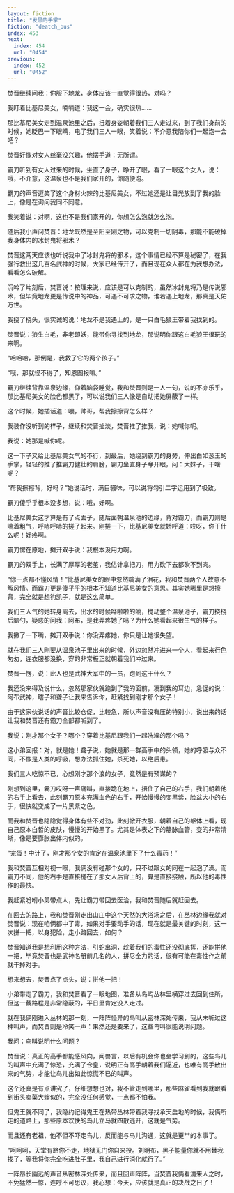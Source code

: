 ```yaml
---
layout: fiction
title: "发黑的手掌"
fiction: "deatch_bus"
index: 453
next:
  index: 454
  url: "0454"
previous:
  index: 452
  url: "0452"
---
```

焚晋继续问我：你服下地龙，身体应该一直觉得很热，对吗？

我盯着比基尼美女，喃喃道：我这一会，确实很热……

那比基尼美女走到温泉池里之后，扭着身姿朝着我们三人走过来，到了我们身前的时候，她眨巴一下眼睛，电了我们三人一眼，笑着说：不介意我陪你们一起泡一会吧？

焚晋好像对女人丝毫没兴趣，他摆手道：无所谓。

霸刀听到有女人过来的时候，坐直了身子，睁开了眼，看了一眼这个女人，说：哦，不介意，这温泉也不是我们家开的，你随便泡。

霸刀的声音逗笑了这个身材火辣的比基尼美女，不过她还是让目光放到了我的脸上，像是在询问我同不同意。

我笑着说：对啊，这也不是我们家开的，你想怎么泡就怎么泡。

随后我小声问焚晋：地龙既然是至阳至刚之物，可以克制一切阴毒，那能不能破掉我身体内的冰封鬼将邪术？

焚晋这两天应该也听说我中了冰封鬼将的邪术，这个事情已经不算是秘密了，在我强行救出这几百名武神的时候，大家已经传开了，而且现在众人都在为我想办法，看看怎么破解。

沉吟了片刻后，焚晋说：按理来说，应该是可以克制的，虽然冰封鬼将乃是传说邪术，但毕竟地龙更是传说中的神品，可遇不可求之物，谁若遇上地龙，那真是天佑万世。

我挠了挠头，很实诚的说：地龙不是我遇上的，是一只白毛狼王带着我找到的。

焚晋说：狼生白毛，非老即妖，能带你寻找到地龙，那说明你跟这白毛狼王很玩的来啊。

“哈哈哈，那倒是，我救了它的两个孩子。”

“哦，那就怪不得了，知恩图报嘛。”

霸刀继续背靠温泉边缘，仰着脑袋睡觉，我和焚晋则是一人一句，说的不亦乐乎，那比基尼美女的脸色都黑了，可以说我们三人像是自动把她屏蔽了一样。

这个时候，她插话道：喂，帅哥，帮我擦擦背怎么样？

我装作没听到的样子，继续和焚晋扯淡，焚晋推了推我，说：她喊你呢。

我说：她那是喊你呢。

这一下子又给比基尼美女气的不行，到最后，她绕到霸刀的身旁，伸出白如葱玉的手掌，轻轻的推了推霸刀健壮的肩膀，霸刀坐直身子睁开眼，问：大妹子，干啥呢？

“帮我擦擦背，好吗？”她说话时，满目骚味，可以说将勾引二字运用到了极致。

霸刀傻乎乎根本没多想，说：哦，好啊。

比基尼美女这才算是有了点面子，随后面朝温泉池的边缘，背对霸刀，而霸刀则是喘着粗气，呼哧呼哧的搓了起来。刚搓一下，比基尼美女就娇呼道：哎呀，你干什么呢！好疼啊。

霸刀愣在原地，摊开双手说：我根本没用力啊。

霸刀的双手上，长满了厚厚的老茧，我估计拿把刀，用力砍下去都砍不到肉。

“你一点都不懂风情！”比基尼美女的眼中忽然噙满了泪花，我和焚晋两个人故意不解风情。而霸刀更是傻乎乎的根本不知道比基尼美女的意思。其实她哪里是想擦背，完全就是想钓凯子，就是这么简单。

我们三人气的她转身离去，出水的时候哗啦啦的响，搅动整个温泉池子，霸刀挠挠后脑勺，疑惑的问我：阿布，是我弄疼她了吗？为什么她看起来很生气的样子。

我撇了一下嘴，摊开双手说：你没弄疼她，你只是让她很失望。

就在我们三人刚要从温泉池子里出来的时候，外边忽然冲进来一个人，看起来行色匆匆，连衣服都没换，穿的非常板正就朝着我们冲过来。

焚晋一愣，说：此人也是武神大军中的一员，跑到这干什么？

我还没来得及说什么，忽然那家伙就跑到了我的面前，凑到我的耳边，急促的说：阿布武神，瞎子和聋子让我来告诉你，赶紧找到刚才那个女子！

由于这家伙说话的声音比较仓促，比较急，所以声音没有压的特别小，说出来的话让我和焚晋还有霸刀全部都听到了。

我说：刚才那个女子？哪个？穿着比基尼跟我们一起洗澡的那个吗？

这小弟回报：对，就是她！聋子说，她就是那一群高手中的头领，她的呼吸与众不同，不像是人类的呼吸，想办法抓住她，杀死她，以绝后患。

我们三人吃惊不已，心想刚才那个浪的女子，竟然是有预谋的？

刚想到这里，霸刀哎呀一声痛叫，直接跪在地上，捂住了自己的右手，我们朝着他的右手上看去，此刻霸刀原本充满血色的右手，开始慢慢的变黑紫，脸盆大小的右手，很快就变成了一片黑紫之色。

而我和焚晋也隐隐觉得身体有些不对劲，此刻掀开衣服，朝着自己的躯体上看，现自己原本白皙的皮肤，慢慢的开始黑了。尤其是体表之下的静脉血管，变的非常清晰，像是要膨胀出体内似的。

“完蛋！中计了，刚才那个女的肯定在温泉池里下了什么毒药！”

我和焚晋互相对视一眼，我俩没有碰那个女的，只不过跟女的同在一起泡了澡。而霸刀不同，他的右手是直接搓在了那女人后背上的，算是直接接触，所以他的毒性作的最快。

我赶紧吩咐小弟带点人，先让霸刀带回去医治，我和焚晋随后就赶回去。

在回去的路上，我和焚晋刚走出山庄中这个天然的大浴场之后，在丛林边缘我就对焚晋说：现在咱俩都中了毒，如果对手要动手的话，现在就是最关键的时刻，这一次拼一把，以身犯险，走小路回去，如何？

焚晋知道我是想利用这种方法，引蛇出洞，趁着我们的毒性还没彻底挥，还能拼他一把，毕竟焚晋也是武神名册前几名的人，拼尽全力的话，很有可能在毒性作之前就干掉对手。

想来想去，焚晋点了点头，说：拼他一把！

小弟带走了霸刀，我和焚晋看了一眼地图，准备从岛屿丛林里横穿过去回到住所，但这一截路程是非常隐蔽的，平日里肯定没人走过。

就在我俩刚进入丛林的那一刻，一阵阵怪异的鸟叫从密林深处传来，我从未听过这种叫声，而焚晋则是冷笑一声：果然还是要来了，这些鸟叫很能说明问题。

我问：鸟叫说明什么问题？

焚晋说：真正的高手都能感风向，闻兽言，以后有机会你也会学习到的，这些鸟儿的叫声中充满了惊恐，充满了仓皇，说明正有高手朝着我们逼近，也唯有高手散出来的气势，才能让鸟儿出如此惊慌不已的叫声。

这个还真是有点讲究了，仔细想想也对，我不管走到哪里，那些麻雀看到我就跟看到街头卖菜大婶似的，完全没任何感觉，一点都不怕我。

但鬼王就不同了，我隐约记得鬼王在热带丛林带着我寻找承天启地的时候，我俩所走的道路上，那些原本欢快的鸟儿立马就四散逃开，这就是气势。

而且还有老祖，他不但不吓走鸟儿，反而能与鸟儿沟通，这就是更**的本事了。

“呵呵呵，天堂有路你不走，地狱无门你自来投。刘明布，黑子能量你就不用替我找了，等我将你完全吃进肚子里，我自己进行消化就行了。”

一阵昂长幽远的声音从密林深处传来，而且回声阵阵，当焚晋我俩看清来人之时，不免猛然一惊，连呼不可思议，我心想：今天，应该就是真正的决战之日了！